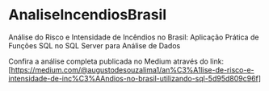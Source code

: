 # AnaliseIncendiosBrasil
Análise do Risco e Intensidade de Incêndios no Brasil: Aplicação Prática de Funções SQL no SQL Server para Análise de Dados

Confira a análise completa publicada no Medium através do link: 
[https://medium.com/@augustodesouzalima1/an%C3%A1lise-de-risco-e-intensidade-de-inc%C3%AAndios-no-brasil-utilizando-sql-5d95d809c96f]
